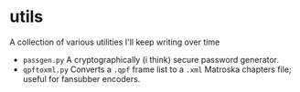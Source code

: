 # utils
A collection of various utilities I'll keep writing over time

 - `passgen.py` A cryptographically (i think) secure password generator.
 - `qpftoxml.py` Converts a `.qpf` frame list to a `.xml` Matroska chapters file; useful for fansubber encoders.
